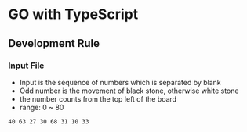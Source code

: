 # GO with TypeScript

## Development Rule

### Input File

* Input is the sequence of numbers which is separated by blank
* Odd number is the movement of black stone, otherwise white stone
* the number counts from the top left of the board
* range: 0 ~ 80

``` text
40 63 27 30 68 31 10 33
```
